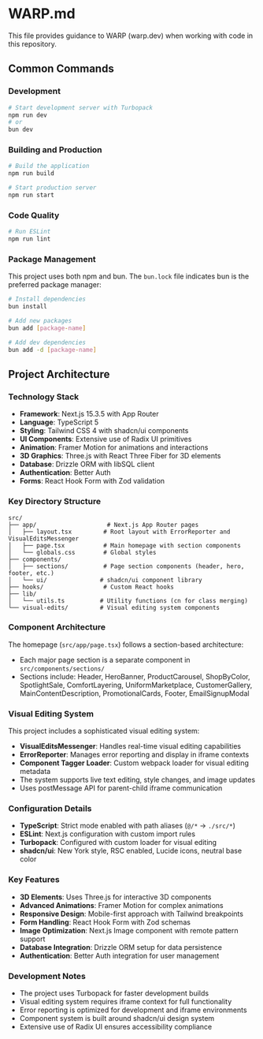 # WARP.md

This file provides guidance to WARP (warp.dev) when working with code in this repository.

## Common Commands

### Development
```bash
# Start development server with Turbopack
npm run dev
# or
bun dev
```

### Building and Production
```bash
# Build the application
npm run build

# Start production server  
npm run start
```

### Code Quality
```bash
# Run ESLint
npm run lint
```

### Package Management
This project uses both npm and bun. The `bun.lock` file indicates bun is the preferred package manager:
```bash
# Install dependencies
bun install

# Add new packages
bun add [package-name]

# Add dev dependencies
bun add -d [package-name]
```

## Project Architecture

### Technology Stack
- **Framework**: Next.js 15.3.5 with App Router
- **Language**: TypeScript 5
- **Styling**: Tailwind CSS 4 with shadcn/ui components
- **UI Components**: Extensive use of Radix UI primitives
- **Animation**: Framer Motion for animations and interactions
- **3D Graphics**: Three.js with React Three Fiber for 3D elements
- **Database**: Drizzle ORM with libSQL client
- **Authentication**: Better Auth
- **Forms**: React Hook Form with Zod validation

### Key Directory Structure
```
src/
├── app/                    # Next.js App Router pages
│   ├── layout.tsx         # Root layout with ErrorReporter and VisualEditsMessenger
│   ├── page.tsx           # Main homepage with section components
│   └── globals.css        # Global styles
├── components/
│   ├── sections/          # Page section components (header, hero, footer, etc.)
│   └── ui/               # shadcn/ui component library
├── hooks/                 # Custom React hooks
├── lib/
│   └── utils.ts          # Utility functions (cn for class merging)
└── visual-edits/         # Visual editing system components
```

### Component Architecture
The homepage (`src/app/page.tsx`) follows a section-based architecture:
- Each major page section is a separate component in `src/components/sections/`
- Sections include: Header, HeroBanner, ProductCarousel, ShopByColor, SpotlightSale, ComfortLayering, UniformMarketplace, CustomerGallery, MainContentDescription, PromotionalCards, Footer, EmailSignupModal

### Visual Editing System
This project includes a sophisticated visual editing system:
- **VisualEditsMessenger**: Handles real-time visual editing capabilities
- **ErrorReporter**: Manages error reporting and display in iframe contexts
- **Component Tagger Loader**: Custom webpack loader for visual editing metadata
- The system supports live text editing, style changes, and image updates
- Uses postMessage API for parent-child iframe communication

### Configuration Details
- **TypeScript**: Strict mode enabled with path aliases (`@/*` -> `./src/*`)
- **ESLint**: Next.js configuration with custom import rules
- **Turbopack**: Configured with custom loader for visual editing
- **shadcn/ui**: New York style, RSC enabled, Lucide icons, neutral base color

### Key Features
- **3D Elements**: Uses Three.js for interactive 3D components
- **Advanced Animations**: Framer Motion for complex animations
- **Responsive Design**: Mobile-first approach with Tailwind breakpoints
- **Form Handling**: React Hook Form with Zod schemas
- **Image Optimization**: Next.js Image component with remote pattern support
- **Database Integration**: Drizzle ORM setup for data persistence
- **Authentication**: Better Auth integration for user management

### Development Notes
- The project uses Turbopack for faster development builds
- Visual editing system requires iframe context for full functionality
- Error reporting is optimized for development and iframe environments
- Component system is built around shadcn/ui design system
- Extensive use of Radix UI ensures accessibility compliance